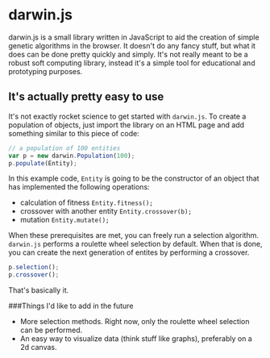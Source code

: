 # darwin.js
darwin.js is a small library written in JavaScript to aid the creation of simple genetic algorithms in the browser.
It doesn't do any fancy stuff, but what it does can be done pretty quickly and simply. It's not really meant to be a robust
soft computing library, instead it's a simple tool for educational and prototyping purposes. 

## It's actually pretty easy to use
It's not exactly rocket science to get started with ```darwin.js```. To create a population of objects, just import the library
on an HTML page and add something similar to this piece of code:

```javascript
// a population of 100 entities
var p = new darwin.Population(100); 
p.populate(Entity);
```

In this example code, ```Entity``` is going to be the constructor of an object that has implemented the following operations:
- calculation of fitness ```Entity.fitness();```
- crossover with another entity ```Entity.crossover(b);```
- mutation ```Entity.mutate();```

When these prerequisites are met, you can freely run a selection algorithm. ```darwin.js``` performs a roulette wheel
selection by default. When that is done, you can create the next generation of entites by performing a crossover.

```javascript
p.selection();
p.crossover();
```

That's basically it.

###Things I'd like to add in the future
- More selection methods. Right now, only the roulette wheel selection can be performed.
- An easy way to visualize data (think stuff like graphs), preferably on a 2d canvas.
